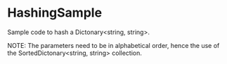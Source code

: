 # HashingSample

Sample code to hash a Dictonary<string, string>.

NOTE: The parameters need to be in alphabetical order, hence the use of the SortedDictonary<string, string> collection.
